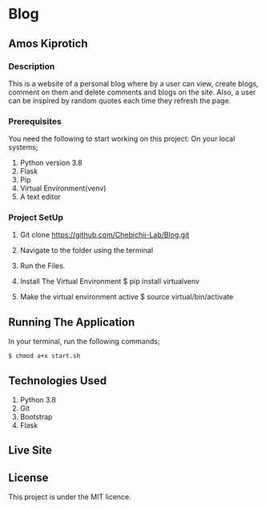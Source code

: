 # Blog

## Amos Kiprotich

### Description
This is a website of a personal blog where by a user can view, create blogs, comment on them and delete comments and blogs on the site.
Also, a user can be inspired by random quotes each time they refresh the page.

### Prerequisites
You need the following to start working on this project: On your local systems;

1. Python version 3.8
2. Flask
3. Pip
4. Virtual Environment(venv)
5. A text editor

### Project SetUp

1. Git clone    https://github.com/Chebichii-Lab/Blog.git
2. Navigate to the folder using the terminal
3. Run the Files.
4. Install The Virtual Environment 
    $ pip install virtualvenv

5. Make the virtual environment active
    $ source virtual/bin/activate

## Running The Application
In your terminal, run the following commands;

    $ chmod a+x start.sh

## Technologies Used
1. Python 3.8
2. Git
3. Bootstrap
4. Flask

## Live Site 


## License
This project is under the MIT licence.